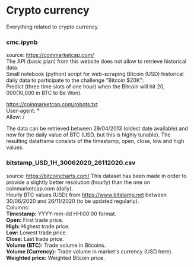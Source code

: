 # Crypto currency

Everything related to crypto currency.

### cmc.ipynb

source: https://coinmarketcap.com/  
The API (basic plan) from this website does not allow to retrieve historical data.  
Small notebook (python) script for web-scraping Bitcoin (USD) historical daily data to participate to the challenge "Bitcoin $20K":  
Predict (three time slots of one hour) when the Bitcoin will hit $20,000 ($10,000 in BTC to Be Won).  

https://coinmarketcap.com/robots.txt  
User-agent: *  
Allow: /  

The data can be retrieved between 29/04/2013 (oldest date available) and now for the daily value of BTC (USD, but this is highly tunable).
The resulting dataframe consists of the timestamp, open, close, low and high values.

### bitstamp_USD_1H_30062020_26112020.csv

source: https://bitcoincharts.com/
This dataset has been made in order to provide a slightly better resolution (hourly) than the one on coinmarketcap.com (daily).  
Hourly BTC values (USD) from https://www.bitstamp.net between 30/06/2020 and 26/11/2020 (to be updated regularly).  
Columns:  
__Timestamp:__ YYYY-mm-dd HH:00:00 format.  
__Open:__ First trade price.  
__High:__  Highest trade price.  
__Low:__  Lowest trade price.  
__Close:__ Last trade price.  
__Volume (BTC):__ Trade volume in Bitcoins.   
__Volume (Currency):__ Trade volume in market's currency (USD here).  
__Weighted price:__ Weighted Bitcoin price. 
